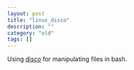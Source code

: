 ```yaml
---
layout: post
title: "linux_disco"
description: ""
category: "old"
tags: []
---
```



Using [disco](http://www.linguatools.de/disco/disco_en.html) for manipulating files in bash.
